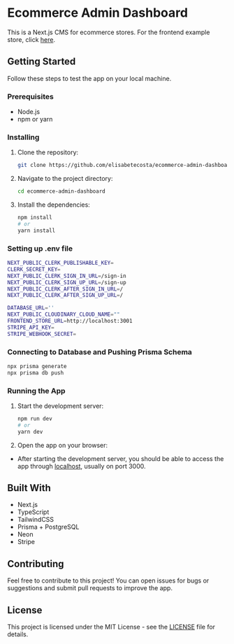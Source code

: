 # Ecommerce Admin Dashboard

This is a Next.js CMS for ecommerce stores. For the frontend example store, click [here](https://github.com/elisabetecosta/ecommerce-store).

## Getting Started

Follow these steps to test the app on your local machine.

### Prerequisites

- Node.js
- npm or yarn

### Installing

1. Clone the repository:

   ```bash
   git clone https://github.com/elisabetecosta/ecommerce-admin-dashboard.git

2. Navigate to the project directory:

    ```bash
    cd ecommerce-admin-dashboard

3. Install the dependencies:

    ```bash
    npm install
    # or
    yarn install

### Setting up .env file

  ```bash
  NEXT_PUBLIC_CLERK_PUBLISHABLE_KEY=
  CLERK_SECRET_KEY=
  NEXT_PUBLIC_CLERK_SIGN_IN_URL=/sign-in
  NEXT_PUBLIC_CLERK_SIGN_UP_URL=/sign-up
  NEXT_PUBLIC_CLERK_AFTER_SIGN_IN_URL=/
  NEXT_PUBLIC_CLERK_AFTER_SIGN_UP_URL=/
  
  DATABASE_URL=''
  NEXT_PUBLIC_CLOUDINARY_CLOUD_NAME=""
  FRONTEND_STORE_URL=http://localhost:3001
  STRIPE_API_KEY=
  STRIPE_WEBHOOK_SECRET=
  ```

### Connecting to Database and Pushing Prisma Schema

  ```bash
  npx prisma generate
  npx prisma db push
   ```

### Running the App

1. Start the development server:

    ```bash
    npm run dev
    # or
    yarn dev
    
2. Open the app on your browser:

- After starting the development server, you should be able to access the app through [localhost](http://localhost:3000), usually on port 3000.

## Built With
- Next.js
- TypeScript
- TailwindCSS
- Prisma + PostgreSQL
- Neon
- Stripe

## Contributing
Feel free to contribute to this project! You can open issues for bugs or suggestions and submit pull requests to improve the app.

## License
This project is licensed under the MIT License - see the [LICENSE](https://github.com/elisabetecosta/ecommerce-admin-dashboard/blob/main/LICENSE.txt) file for details.
